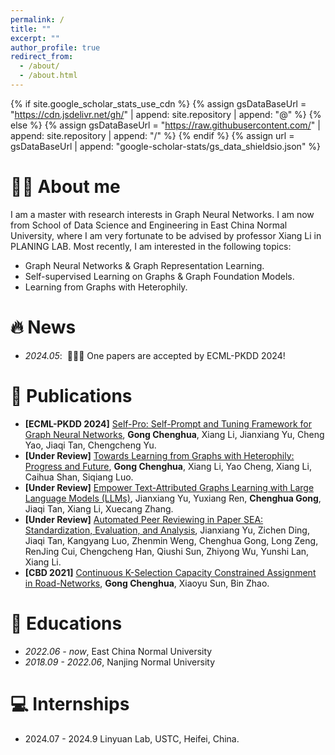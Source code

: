 ```yaml
---
permalink: /
title: ""
excerpt: ""
author_profile: true
redirect_from: 
  - /about/
  - /about.html
---
```


{% if site.google_scholar_stats_use_cdn %}
{% assign gsDataBaseUrl = "https://cdn.jsdelivr.net/gh/" | append: site.repository | append: "@" %}
{% else %}
{% assign gsDataBaseUrl = "https://raw.githubusercontent.com/" | append: site.repository | append: "/" %}
{% endif %}
{% assign url = gsDataBaseUrl | append: "google-scholar-stats/gs_data_shieldsio.json" %}

<span class='anchor' id='about-me'></span>

# 🤵🏻 About me
I am a master with research interests in Graph Neural Networks. I am now from School of Data Science and Engineering in East China Normal University, where I am very fortunate to be advised by professor Xiang Li in PLANING LAB. Most recently, I am interested in the following topics:
- Graph Neural Networks & Graph Representation Learning.
- Self-supervised Learning on Graphs & Graph Foundation Models.
- Learning from Graphs with Heterophily.

# 🔥 News
- *2024.05*: &nbsp;🎉🎉🎉 One papers are accepted by ECML-PKDD 2024!

# 📝 Publications 
- **[ECML-PKDD 2024]** [Self-Pro: Self-Prompt and Tuning Framework for Graph Neural Networks](https://arxiv.org/abs/2310.10362), **Gong Chenghua**, Xiang Li, Jianxiang Yu, Cheng Yao, Jiaqi Tan, Chengcheng Yu. 
- **[Under Review]** [Towards Learning from Graphs with Heterophily: Progress and Future](https://arxiv.org/abs/2401.09769), **Gong Chenghua**, Xiang Li, Yao Cheng, Xiang Li, Caihua Shan, Siqiang Luo.
- **[Under Review]** [Empower Text-Attributed Graphs Learning with Large Language Models (LLMs)](https://arxiv.org/abs/2401.09769), Jianxiang Yu, Yuxiang Ren, **Chenghua Gong**, Jiaqi Tan, Xiang Li, Xuecang Zhang. 
- **[Under Review]** [Automated Peer Reviewing in Paper SEA: Standardization, Evaluation, and Analysis](), Jianxiang Yu, Zichen Ding, Jiaqi Tan, Kangyang Luo, Zhenmin Weng, Chenghua Gong, Long Zeng, RenJing Cui, Chengcheng Han, Qiushi Sun, Zhiyong Wu, Yunshi Lan, Xiang Li. 
- **[CBD 2021]** [Continuous K-Selection Capacity Constrained Assignment in Road-Networks](https://ieeexplore.ieee.org/document/9816226), **Gong Chenghua**, Xiaoyu Sun, Bin Zhao. 

# 📖 Educations
- *2022.06 - now*, East China Normal University
- *2018.09 - 2022.06*, Nanjing Normal University 

# 💻 Internships
- 2024.07 - 2024.9 Linyuan Lab, USTC, Heifei, China.
